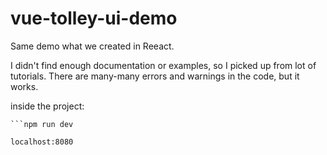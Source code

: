 # vue-tolley-ui-demo
Same demo what we created in Reeact.

I didn't find enough documentation or examples, so I picked up from lot of tutorials.
There are many-many errors and warnings in the code, but it works.

inside the project:
```npm install
```npm run dev

localhost:8080

